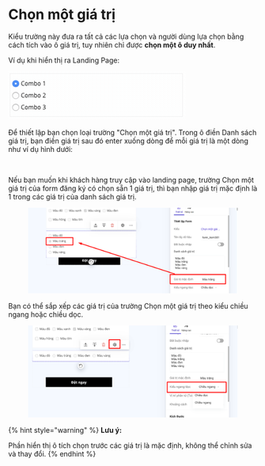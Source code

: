# Chọn một giá trị

Kiểu trường này đưa ra tất cả các lựa chọn và người dùng lựa chọn bằng cách tích vào ô giá trị, tuy nhiên chỉ được **chọn một ô duy nhất**.&#x20;

Ví dụ khi hiển thị ra Landing Page:

![](<../../.gitbook/assets/image (1028).png>)

Để thiết lập bạn chọn loại trường "Chọn một giá trị". Trong ô điền Danh sách giá trị, bạn điền giá trị sau đó enter xuống dòng để mỗi giá trị là một dòng như ví dụ hình dưới:

<figure><img src="../../.gitbook/assets/1gia trị (1).png" alt=""><figcaption></figcaption></figure>

Nếu bạn muốn khi khách hàng truy cập vào landing page, trường Chọn một giá trị của form đăng ký có chọn sẵn 1 giá trị, thì bạn nhập giá trị mặc định là 1 trong các giá trị của danh sách giá trị.

<figure><img src="../../.gitbook/assets/1 giá trị 2.png" alt=""><figcaption></figcaption></figure>

Bạn có thể sắp xếp các giá trị của trường Chọn một giá trị theo kiểu chiều ngang hoặc chiều dọc.

<figure><img src="../../.gitbook/assets/1 giá trị 3.png" alt=""><figcaption></figcaption></figure>

{% hint style="warning" %}
**Lưu ý:**&#x20;

Phần hiển thị ô tích chọn trước các giá trị là mặc định, không thể chỉnh sửa và thay đổi.
{% endhint %}

